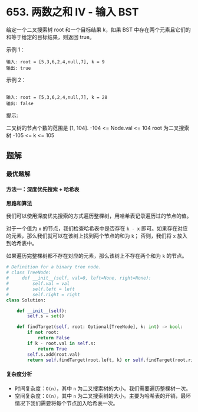 # 653. 两数之和 IV - 输入 BST
给定一个二叉搜索树 root 和一个目标结果 k，如果 BST 中存在两个元素且它们的和等于给定的目标结果，则返回 true。


示例 1：

```
输入: root = [5,3,6,2,4,null,7], k = 9
输出: true
```
示例 2：
```

输入: root = [5,3,6,2,4,null,7], k = 28
输出: false
``` 

提示:

二叉树的节点个数的范围是  [1, 104].
-104 <= Node.val <= 104
root 为二叉搜索树
-105 <= k <= 105

## 题解
### 最优题解
#### 方法一：深度优先搜索 + 哈希表
**思路和算法**


我们可以使用深度优先搜索的方式遍历整棵树，用哈希表记录遍历过的节点的值。


对于一个值为 `x` 的节点，我们检查哈希表中是否存在 `k - x` 即可。如果存在对应的元素，那么我们就可以在该树上找到两个节点的和为 `k`； 否则，我们将 `x` 放入到哈希表中。


如果遍历完整棵树都不存在对应的元素，那么该树上不存在两个和为 `k` 的节点。


```python
# Definition for a binary tree node.
# class TreeNode:
#     def __init__(self, val=0, left=None, right=None):
#         self.val = val
#         self.left = left
#         self.right = right
class Solution:

    def __init__(self):
        self.s = set()

    def findTarget(self, root: Optional[TreeNode], k: int) -> bool:
        if not root:
            return False
        if k - root.val in self.s:
            return True
        self.s.add(root.val)
        return self.findTarget(root.left, k) or self.findTarget(root.right, k)

```
#### 复杂度分析

- 时间复杂度：`O(n)`，其中 `n` 为二叉搜索树的大小。我们需要遍历整棵树一次。
- 空间复杂度：`O(n)`，其中 `n` 为二叉搜索树的大小。主要为哈希表的开销，最坏情况下我们需要将每个节点加入哈希表一次。
